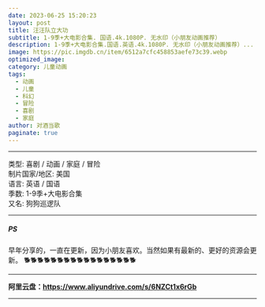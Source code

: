```yaml
---
date: 2023-06-25 15:20:23
layout: post
title: 汪汪队立大功
subtitle: 1-9季+大电影合集. 国语.4k.1080P. 无水印（小朋友动画推荐）
description: 1-9季+大电影合集.国语.英语.4k.1080P. 无水印（小朋友动画推荐）...
image: https://pic.imgdb.cn/item/6512a7cfc458853aefe73c39.webp
optimized_image: 
category: 儿童动画
tags:
  - 动画
  - 儿童
  - 科幻
  - 冒险
  - 喜剧
  - 家庭
author: 对酒当歌
paginate: true
---
```


---

类型: 喜剧 / 动画 / 家庭 / 冒险  
制片国家/地区: 美国  
语言: 英语 / 国语  
季数: 1-9季+大电影合集  
又名: 狗狗巡逻队  

---

##### PS

早年分享的，一直在更新，因为小朋友喜欢。当然如果有最新的、更好的资源会更新。
🐕🐕🐕🐕🐕🐕🐕🐕🐕🐕🐕🐕🐕🐕🐕🐕🐕

---

**阿里云盘：<https://www.aliyundrive.com/s/6NZCt1x6rGb>**

---
